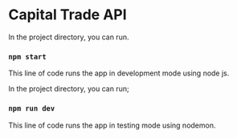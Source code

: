 # Capital Trade API

In the project directory, you can run.
### `npm start`
This line of code runs the app in development mode using node js.

In the project directory, you can run;
### `npm run dev`
This line of code runs the app in testing mode using nodemon.
